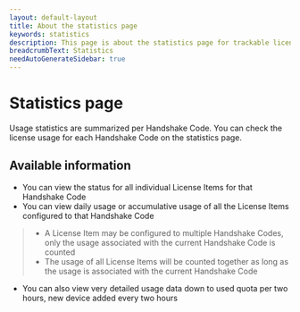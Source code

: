 ```yaml
---
layout: default-layout
title: About the statistics page
keywords: statistics
description: This page is about the statistics page for trackable licenses
breadcrumbText: Statistics
needAutoGenerateSidebar: true
---
```


# Statistics page

Usage statistics are summarized per Handshake Code. You can check the license usage for each Handshake Code on the statistics page.

## Available information

* You can view the status for all individual License Items for that Handshake Code
* You can view daily usage or accumulative usage of all the License Items configured to that Handshake Code

> * A License Item may be configured to multiple Handshake Codes, only the usage associated with the current Handshake Code is counted
> * The usage of all License Items will be counted together as long as the usage is associated with the current Handshake Code 

* You can also view very detailed usage data down to used quota per two hours, new device added every two hours
